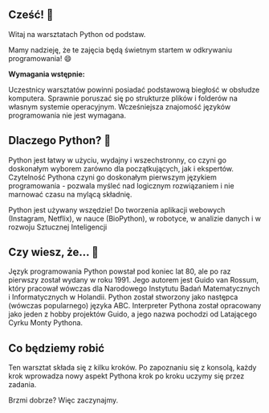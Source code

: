 ## Cześć! 🎈

Witaj na warsztatach Python od podstaw. 

Mamy nadzieję, że te zajęcia będą świetnym startem w odkrywaniu programowania! :smile:

**Wymagania wstępnie:**

Uczestnicy warsztatów powinni posiadać podstawową biegłość w obsłudze komputera. Sprawnie poruszać się po strukturze plików i folderów na własnym systemie operacyjnym. Wcześniejsza znajomość języków programowania nie jest wymagana.

## Dlaczego Python? 🧠

Python jest łatwy w użyciu, wydajny i wszechstronny, co czyni go doskonałym wyborem zarówno dla początkujących, jak i ekspertów. Czytelność Pythona czyni go doskonałym pierwszym językiem programowania - pozwala myśleć nad logicznym rozwiązaniem i nie marnować czasu na mylącą składnię.

Python jest używany wszędzie! Do tworzenia aplikacji webowych (Instagram, Netflix), w nauce (BioPython), w robotyce, w analizie danych i w rozwoju Sztucznej Inteligencji

## Czy wiesz, że... 🐍

Język programowania Python powstał pod koniec lat 80, ale po raz pierwszy został wydany w roku 1991. Jego autorem jest Guido van Rossum, który pracował wówczas dla Narodowego Instytutu Badań Matematycznych i Informatycznych w Holandii. Python został stworzony jako następca (wówczas popularnego) języka ABC. Interpreter Pythona został opracowany jako jeden z hobby projektów Guido, a jego nazwa pochodzi od Latającego Cyrku Monty Pythona. 

## Co będziemy robić

Ten warsztat składa się z kilku kroków. Po zapoznaniu się z konsolą, każdy krok wprowadza nowy aspekt Pythona krok po kroku uczymy się przez zadania.

Brzmi dobrze? Więc zaczynajmy.
